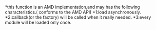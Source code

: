 ﻿*this function is  an AMD implementation,and may has the following characteristics.( conforms to the AMD API)
*1:load asynchronously.
*2:callback(or the factory) will be called when it really needed.
*3:every module will be loaded only once.
